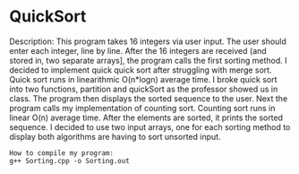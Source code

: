 # QuickSort
 Description:
    This program takes 16 integers via user input. The user should enter
    each integer, line by line. After the 16 integers are received (and stored in,
    two separate arrays], the program calls the first sorting method. I decided to implement quick
    quick sort after struggling with merge sort. Quick sort runs in linearithmic O(n*logn)
    average time. I broke quick sort into two functions, partition and quickSort as
    the professor showed us in class. The program then displays the sorted sequence
    to the user. Next the program calls my implementation of counting sort. Counting
    sort runs in linear O(n) average time. After the elements are sorted, it prints the
    sorted sequence. I decided to use two input arrays, one for each sorting method to
    display both algorithms are having to sort unsorted input.

    How to compile my program:
    g++ Sorting.cpp -o Sorting.out